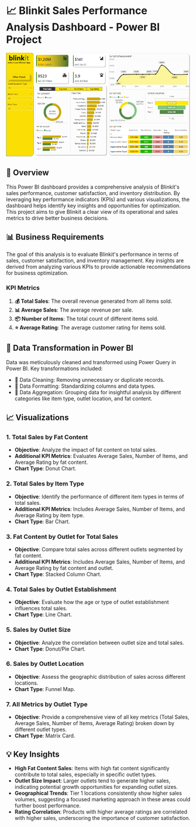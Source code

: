 # 📈 Blinkit Sales Performance Analysis Dashboard - Power BI Project

![Dashboard Preview](https://github.com/muskaanagg20/Blinkit-Data-Analysis-Powerbi/blob/main/Blinkit%20analysis.PNG)

## 📝 Overview
This Power BI dashboard provides a comprehensive analysis of Blinkit's sales performance, customer satisfaction, and inventory distribution. By leveraging key performance indicators (KPIs) and various visualizations, the dashboard helps identify key insights and opportunities for optimization. This project aims to give Blinkit a clear view of its operational and sales metrics to drive better business decisions.

## 📊 Business Requirements
The goal of this analysis is to evaluate Blinkit's performance in terms of sales, customer satisfaction, and inventory management. Key insights are derived from analyzing various KPIs to provide actionable recommendations for business optimization.

### KPI Metrics
1. **💰 Total Sales**: The overall revenue generated from all items sold.
2. **📊 Average Sales**: The average revenue per sale.
3. **📦 Number of Items**: The total count of different items sold.
4. **⭐ Average Rating**: The average customer rating for items sold.

## 🔄 Data Transformation in Power BI
Data was meticulously cleaned and transformed using Power Query in Power BI. Key transformations included:
- 🧹 Data Cleaning: Removing unnecessary or duplicate records.
- 📏 Data Formatting: Standardizing columns and data types.
- 🎯 Data Aggregation: Grouping data for insightful analysis by different categories like item type, outlet location, and fat content.

## 📈 Visualizations
### 1. **Total Sales by Fat Content**
   - **Objective**: Analyze the impact of fat content on total sales.
   - **Additional KPI Metrics**: Evaluates Average Sales, Number of Items, and Average Rating by fat content.
   - **Chart Type**: Donut Chart.

### 2. **Total Sales by Item Type**
   - **Objective**: Identify the performance of different item types in terms of total sales.
   - **Additional KPI Metrics**: Includes Average Sales, Number of Items, and Average Rating by item type.
   - **Chart Type**: Bar Chart.

### 3. **Fat Content by Outlet for Total Sales**
   - **Objective**: Compare total sales across different outlets segmented by fat content.
   - **Additional KPI Metrics**: Includes Average Sales, Number of Items, and Average Rating by fat content and outlet.
   - **Chart Type**: Stacked Column Chart.

### 4. **Total Sales by Outlet Establishment**
   - **Objective**: Evaluate how the age or type of outlet establishment influences total sales.
   - **Chart Type**: Line Chart.

### 5. **Sales by Outlet Size**
   - **Objective**: Analyze the correlation between outlet size and total sales.
   - **Chart Type**: Donut/Pie Chart.

### 6. **Sales by Outlet Location**
   - **Objective**: Assess the geographic distribution of sales across different locations.
   - **Chart Type**: Funnel Map.

### 7. **All Metrics by Outlet Type**
   - **Objective**: Provide a comprehensive view of all key metrics (Total Sales, Average Sales, Number of Items, Average Rating) broken down by different outlet types.
   - **Chart Type**: Matrix Card.

## 💡 Key Insights
- **High Fat Content Sales**: Items with high fat content significantly contribute to total sales, especially in specific outlet types.
- **Outlet Size Impact**: Larger outlets tend to generate higher sales, indicating potential growth opportunities for expanding outlet sizes.
- **Geographical Trends**: Tier 1 locations consistently show higher sales volumes, suggesting a focused marketing approach in these areas could further boost performance.
- **Rating Correlation**: Products with higher average ratings are correlated with higher sales, underscoring the importance of customer satisfaction.
